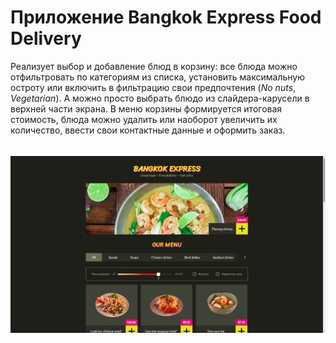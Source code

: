 # Приложение Bangkok Express Food Delivery
Реализует выбор и добавление блюд в корзину: все блюда можно отфильтровать по категориям из списка, установить максимальную остроту или включить в фильтрацию свои предпочтения (*No nuts*, *Vegetarian*). А можно просто выбрать блюдо из слайдера-карусели в верхней части экрана. В меню корзины формируется итоговая стоимость, блюда можно удалить или наоборот увеличить их количество, ввести свои контактные данные и оформить заказ.
######
![bangkokApp](assets/images/bangkokApp.gif)
